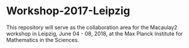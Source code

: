 # Workshop-2017-Leipzig

This repository will serve as the collaboration area for the Macaulay2 workshop
in Leipzig, June 04 - 08, 2018, at the Max Planck Institute for Mathematics in
the Sciences.  
  
 


    
 